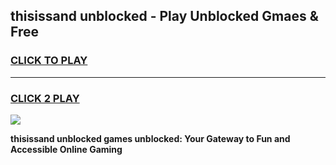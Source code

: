 
## thisissand unblocked - Play Unblocked Gmaes & Free
<h3>
<a href="https://news.freeplayer.one?title=thisissand_unblocked&ref=23F">CLICK TO PLAY</a></h3>
<hr>

<h3>
<a href="https://news.freeplayer.one?title=thisissand_unblocked&ref=23F">CLICK 2 PLAY</a>
  
</h3>

<a href="https://news.freeplayer.one?title=thisissand_unblocked&ref=23F/"><img src="https://clearcache.store/games.png"></a>


**thisissand unblocked games unblocked: Your Gateway to Fun and Accessible Online Gaming**
